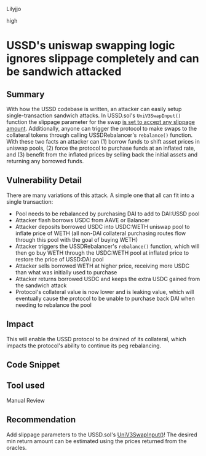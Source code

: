 Lilyjjo

high

# USSD's uniswap swapping logic ignores slippage completely and can be sandwich attacked

## Summary

With how the USSD codebase is written, an attacker can easily setup single-transaction sandwich attacks. In USSD.sol's `UniV3SwapInput()` function the slippage parameter for the swap [is set to accept any slippage amount](https://github.com/sherlock-audit/2023-05-USSD/blob/main/ussd-contracts/contracts/USSD.sol#L237). Additionally, anyone can trigger the protocol to make swaps to the collateral tokens through calling USSDRebalancer's `rebalance()` function. With these two facts an attacker can (1) borrow funds to shift asset prices in uniswap pools, (2) force the protocol to purchase funds at an inflated rate, and (3) benefit from the inflated prices by selling back the initial assets and returning any borrowed funds. 

## Vulnerability Detail

There are many variations of this attack. A simple one that all can fit into a single transaction:
- Pool needs to be rebalanced by purchasing DAI to add to DAI:USSD pool 
- Attacker flash borrows USDC from AAVE or Balancer 
- Attacker deposits borrowed USDC into USDC:WETH uniswap pool to inflate price of WETH (all non-DAI collateral purchasing routes flow through this pool with the goal of buying WETH)
- Attacker triggers the USSDRebalancer's `rebalance()` function, which will then go buy WETH through the USDC:WETH pool at inflated price to restore the price of USSD:DAI pool 
- Attacker sells borrowed WETH at higher price, receiving more USDC than what was initially used to purchase
- Attacker returns borrowed USDC and keeps the extra USDC gained from the sandwich attack
- Protocol's collateral value is now lower and is leaking value, which will eventually cause the protocol to be unable to purchase back DAI when needing to rebalance the pool 

## Impact

This will enable the USSD protocol to be drained of its collateral, which impacts the protocol's ability to continue its peg rebalancing. 

## Code Snippet

## Tool used

Manual Review

## Recommendation

Add slippage parameters to the USSD.sol's  [UniV3SwapInput()](https://github.com/sherlock-audit/2023-05-USSD/blob/6d7a9fdfb1f1ed838632c25b6e1b01748d0bafda/ussd-contracts/contracts/USSD.sol#L237)! The desired min return amount can be estimated using the prices returned from the oracles. 
